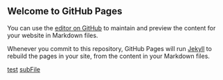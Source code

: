 ## Welcome to GitHub Pages

You can use the [editor on GitHub](https://github.com/Goju-Ryu/pages/edit/master/README.md) to maintain and preview the content for your website in Markdown files.

Whenever you commit to this repository, GitHub Pages will run [Jekyll](https://jekyllrb.com/) to rebuild the pages in your site, from the content in your Markdown files.


[test](test.md)
[subFile](subFolder/subFilet.md)

